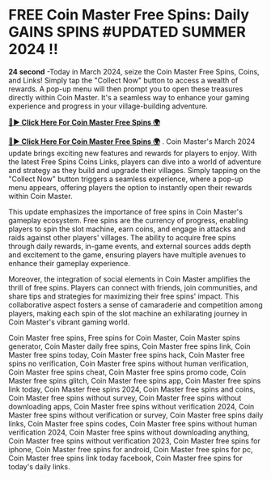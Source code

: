 # FREE Coin Master Free Spins: Daily GAINS SPINS #UPDATED SUMMER 2024 !! 

**24 second** -Today in March 2024, seize the Coin Master Free Spins, Coins, and Links! Simply tap the "Collect Now" button to access a wealth of rewards. A pop-up menu will then prompt you to open these treasures directly within Coin Master. It's a seamless way to enhance your gaming experience and progress in your village-building adventure.

[**🔴► Click Here For Coin Master Free Spins 🌍**](https://jimaddadel.github.io/Coin)

[**🔴► Click Here For Coin Master Free Spins 🌍**](https://jimaddadel.github.io/Coin)
.
Coin Master's March 2024 update brings exciting new features and rewards for players to enjoy. With the latest Free Spins Coins Links, players can dive into a world of adventure and strategy as they build and upgrade their villages. Simply tapping on the "Collect Now" button triggers a seamless experience, where a pop-up menu appears, offering players the option to instantly open their rewards within Coin Master.

This update emphasizes the importance of free spins in Coin Master's gameplay ecosystem. Free spins are the currency of progress, enabling players to spin the slot machine, earn coins, and engage in attacks and raids against other players' villages. The ability to acquire free spins through daily rewards, in-game events, and external sources adds depth and excitement to the game, ensuring players have multiple avenues to enhance their gameplay experience.

Moreover, the integration of social elements in Coin Master amplifies the thrill of free spins. Players can connect with friends, join communities, and share tips and strategies for maximizing their free spins' impact. This collaborative aspect fosters a sense of camaraderie and competition among players, making each spin of the slot machine an exhilarating journey in Coin Master's vibrant gaming world.

Coin Master free spins, Free spins for Coin Master, Coin Master spins generator, Coin Master daily free spins, Coin Master free spins link, Coin Master free spins today, Coin Master free spins hack, Coin Master free spins no verification, Coin Master free spins without human verification, Coin Master free spins cheat, Coin Master free spins promo code, Coin Master free spins glitch, Coin Master free spins app, Coin Master free spins link today, Coin Master free spins 2024, Coin Master free spins and coins, Coin Master free spins without survey, Coin Master free spins without downloading apps, Coin Master free spins without verification 2024, Coin Master free spins without verification or survey, Coin Master free spins daily links, Coin Master free spins codes, Coin Master free spins without human verification 2024, Coin Master free spins without downloading anything, Coin Master free spins without verification 2023, Coin Master free spins for iphone, Coin Master free spins for android, Coin Master free spins for pc, Coin Master free spins link today facebook, Coin Master free spins for today's daily links.
